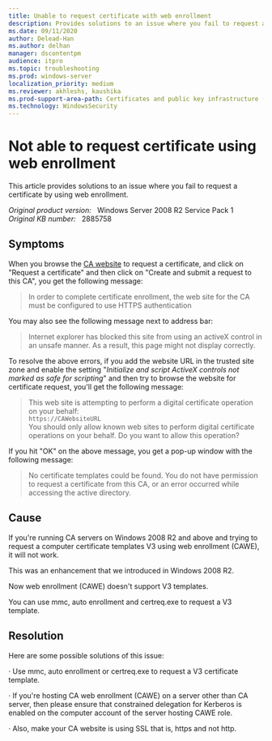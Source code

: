 ```yaml
---
title: Unable to request certificate with web enrollment
description: Provides solutions to an issue where you fail to request a certificate by using web enrollment.
ms.date: 09/11/2020
author: Delead-Han
ms.author: delhan
manager: dscontentpm
audience: itpro
ms.topic: troubleshooting
ms.prod: windows-server
localization_priority: medium
ms.reviewer: akhleshs, kaushika
ms.prod-support-area-path: Certificates and public key infrastructure (PKI)
ms.technology: WindowsSecurity
---
```

# Not able to request certificate using web enrollment

This article provides solutions to an issue where you fail to request a certificate by using web enrollment.

_Original product version:_ &nbsp; Windows Server 2008 R2 Service Pack 1  
_Original KB number:_ &nbsp; 2885758

## Symptoms

When you browse the [CA website](https://cawebsiteurl/) to request a certificate, and click on "Request a certificate" and then click on "Create and submit a request to this CA", you get the following message:

> In order to complete certificate enrollment, the web site for the CA must be configured to use HTTPS authentication 

You may also see the following message next to address bar:

> Internet explorer has blocked this site from using an activeX control in an unsafe manner. As a result, this page might not display correctly.

To resolve the above errors, if you add the website URL in the trusted site zone and enable the setting "*Initialize and script ActiveX controls not marked as safe for scripting*" and then try to browse the website for certificate request, you'll get the following message:

> This web site is attempting to perform a digital certificate operation on your behalf:  
> `https://CAWebsiteURL`  
> You should only allow known web sites to perform digital certificate operations on your behalf. Do you want to allow this operation?

If you hit "OK" on the above message, you get a pop-up window with the following message:

> No certificate templates could be found. You do not have permission to request a certificate from this CA, or an error occurred while accessing the active directory.  

## Cause

If you're running CA servers on Windows 2008 R2 and above and trying to request a computer certificate templates V3 using web enrollment (CAWE), it will not work. 

This was an enhancement that we introduced in Windows 2008 R2.

Now web enrollment (CAWE) doesn't support V3 templates.

You can use mmc, auto enrollment and certreq.exe to request a V3 template.

## Resolution

Here are some possible solutions of this issue:

· Use mmc, auto enrollment or certreq.exe to request a V3 certificate template.

· If you're hosting CA web enrollment (CAWE) on a server other than CA server, then please ensure that constrained delegation for Kerberos is enabled on the computer account of the server hosting CAWE role.

· Also, make your CA website is using SSL that is, https and not http.
